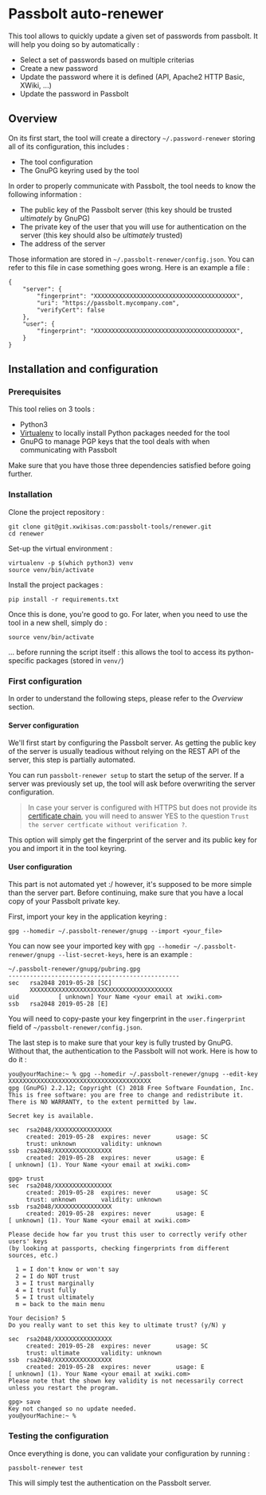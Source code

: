 # Passbolt auto-renewer

This tool allows to quickly update a given set of passwords from passbolt. It will help you doing so by automatically :

* Select a set of passwords based on multiple criterias
* Create a new password
* Update the password where it is defined (API, Apache2 HTTP Basic, XWiki, ...)
* Update the password in Passbolt

## Overview

On its first start, the tool will create a directory `~/.password-renewer` storing all of its configuration, this includes :
* The tool configuration
* The GnuPG keyring used by the tool

In order to properly communicate with Passbolt, the tool needs to know the following information :
* The public key of the Passbolt server (this key should be trusted *ultimately* by GnuPG)
* The private key of the user that you will use for authentication on the server (this key should also be *ultimately* trusted)
* The address of the server

Those information are stored in `~/.passbolt-renewer/config.json`. You can refer to this file in case something goes wrong. Here is an example a file :

```
{
    "server": {
        "fingerprint": "XXXXXXXXXXXXXXXXXXXXXXXXXXXXXXXXXXXXXXXX",
        "uri": "https://passbolt.mycompany.com",
        "verifyCert": false
    },
    "user": {
        "fingerprint": "XXXXXXXXXXXXXXXXXXXXXXXXXXXXXXXXXXXXXXXX",
    }
}
```

## Installation and configuration

### Prerequisites

This tool relies on 3 tools :
* Python3
* [Virtualenv](https://virtualenv.pypa.io/en/stable/) to locally install Python packages needed for the tool
* GnuPG to manage PGP keys that the tool deals with when communicating with Passbolt

Make sure that you have those three dependencies satisfied before going further.

### Installation

Clone the project repository :
```
git clone git@git.xwikisas.com:passbolt-tools/renewer.git
cd renewer
```

Set-up the virtual environment :
```
virtualenv -p $(which python3) venv
source venv/bin/activate
```

Install the project packages :
```
pip install -r requirements.txt
```

Once this is done, you're good to go. For later, when you need to use the tool in a new shell, simply do :
```
source venv/bin/activate
```
... before running the script itself : this allows the tool to access its python-specific packages (stored in `venv/`)

### First configuration

In order to understand the following steps, please refer to the *Overview* section.

#### Server configuration

We'll first start by configuring the Passbolt server. As getting the public key of the server is usually teadious without relying on the REST API of the server, this step is partially automated.

You can run `passbolt-renewer setup` to start the setup of the server. If a server was previously set up, the tool will ask before overwriting the server configuration.

> In case your server is configured with HTTPS but does not provide its [certificate chain](https://support.dnsimple.com/articles/what-is-ssl-certificate-chain/), you will need to answer YES to the question `Trust the server certficate without verification ?`.

This option will simply get the fingerprint of the server and its public key for you and import it in the tool keyring.

#### User configuration

This part is not automated yet :/ however, it's supposed to be more simple than the server part. Before continuing, make sure that you have a local copy of your Passbolt private key.

First, import your key in the application keyring :
```
gpg --homedir ~/.passbolt-renewer/gnupg --import <your_file>
```

You can now see your imported key with `gpg --homedir ~/.passbolt-renewer/gnupg --list-secret-keys`, here is an example :
```
~/.passbolt-renewer/gnupg/pubring.gpg
------------------------------------------------
sec   rsa2048 2019-05-28 [SC]
      XXXXXXXXXXXXXXXXXXXXXXXXXXXXXXXXXXXXXXXX
uid           [ unknown] Your Name <your email at xwiki.com>
ssb   rsa2048 2019-05-28 [E]
```

You will need to copy-paste your key fingerprint in the `user.fingerprint` field of `~/passbolt-renewer/config.json`.

The last step is to make sure that your key is fully trusted by GnuPG. Without that, the authentication to the Passbolt will not work. Here is how to do it :

```
you@yourMachine:~ % gpg --homedir ~/.passbolt-renewer/gnupg --edit-key XXXXXXXXXXXXXXXXXXXXXXXXXXXXXXXXXXXXXXXX
gpg (GnuPG) 2.2.12; Copyright (C) 2018 Free Software Foundation, Inc.
This is free software: you are free to change and redistribute it.
There is NO WARRANTY, to the extent permitted by law.

Secret key is available.

sec  rsa2048/XXXXXXXXXXXXXXXX
     created: 2019-05-28  expires: never       usage: SC  
     trust: unknown       validity: unknown
ssb  rsa2048/XXXXXXXXXXXXXXXX
     created: 2019-05-28  expires: never       usage: E   
[ unknown] (1). Your Name <your email at xwiki.com>

gpg> trust
sec  rsa2048/XXXXXXXXXXXXXXXX
     created: 2019-05-28  expires: never       usage: SC  
     trust: unknown       validity: unknown
ssb  rsa2048/XXXXXXXXXXXXXXXX
     created: 2019-05-28  expires: never       usage: E   
[ unknown] (1). Your Name <your email at xwiki.com>

Please decide how far you trust this user to correctly verify other users' keys
(by looking at passports, checking fingerprints from different sources, etc.)

  1 = I don't know or won't say
  2 = I do NOT trust
  3 = I trust marginally
  4 = I trust fully
  5 = I trust ultimately
  m = back to the main menu

Your decision? 5
Do you really want to set this key to ultimate trust? (y/N) y

sec  rsa2048/XXXXXXXXXXXXXXXX
     created: 2019-05-28  expires: never       usage: SC  
     trust: ultimate      validity: unknown
ssb  rsa2048/XXXXXXXXXXXXXXXX
     created: 2019-05-28  expires: never       usage: E   
[ unknown] (1). Your Name <your email at xwiki.com>
Please note that the shown key validity is not necessarily correct
unless you restart the program.

gpg> save
Key not changed so no update needed.
you@yourMachine:~ % 
```

### Testing the configuration

Once everything is done, you can validate your configuration by running :
```
passbolt-renewer test
```

This will simply test the authentication on the Passbolt server.